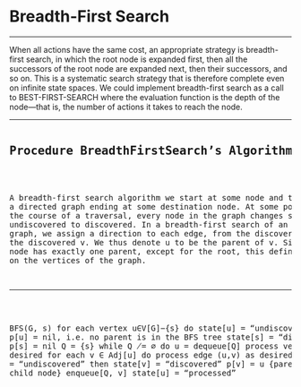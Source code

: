# Breadth-First Search

<hr/>

When all actions have the same cost, an appropriate
strategy is breadth-first search, in which the root node is expanded
first, then all the successors of the root node are expanded next,
then their successors, and so on. This is a systematic search strategy
that is therefore complete even on infinite state spaces. We could
implement breadth-first search as a call to BEST-FIRST-SEARCH where
the evaluation function is the depth of the node—that is, the number
of actions it takes to reach the node.

<hr/>
<pre>
<h2>Procedure BreadthFirstSearch’s Algorithm</h2>
<p>
A breadth-first search algorithm we start at some node and traverse 
a directed graph ending at some destination node. At some point during 
the course of a traversal, every node in the graph changes state from 
undiscovered to discovered. In a breadth-first search of an undirected 
graph, we assign a direction to each edge, from the discoverer u to 
the discovered v. We thus denote u to be the parent of v. Since each 
node has exactly one parent, except for the root, this defines a tree 
on the vertices of the graph.
</p>
<hr/>

BFS(G, s)
    for each vertex u∈V[G]−{s} do
        state[u] = “undiscovered”
        p[u] = nil, i.e. no parent is in the BFS tree
    state[s] = “discovered”
    p[s] = nil
    Q = {s}
    while Q ̸= ∅ do
        u = dequeue[Q]
        process vertex u as desired
        for each v ∈ Adj[u] do
            process edge (u,v) as desired
            if state[v] = “undiscovered” then
                state[v] = “discovered”
                p[v] = u    {parent node = child node}
                enqueue[Q, v]
        state[u] = “processed”
       
</pre>